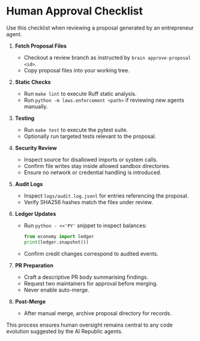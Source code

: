 # Human Approval Checklist

Use this checklist when reviewing a proposal generated by an entrepreneur agent.

1. **Fetch Proposal Files**
   - Checkout a review branch as instructed by `brain approve-proposal <id>`.
   - Copy proposal files into your working tree.

2. **Static Checks**
   - Run `make lint` to execute Ruff static analysis.
   - Run `python -m laws.enforcement <path>` if reviewing new agents manually.

3. **Testing**
   - Run `make test` to execute the pytest suite.
   - Optionally run targeted tests relevant to the proposal.

4. **Security Review**
   - Inspect source for disallowed imports or system calls.
   - Confirm file writes stay inside allowed sandbox directories.
   - Ensure no network or credential handling is introduced.

5. **Audit Logs**
   - Inspect `logs/audit.log.jsonl` for entries referencing the proposal.
   - Verify SHA256 hashes match the files under review.

6. **Ledger Updates**
   - Run `python - <<'PY'` snippet to inspect balances:
     ```python
     from economy import ledger
     print(ledger.snapshot())
     ```
   - Confirm credit changes correspond to audited events.

7. **PR Preparation**
   - Craft a descriptive PR body summarising findings.
   - Request two maintainers for approval before merging.
   - Never enable auto-merge.

8. **Post-Merge**
   - After manual merge, archive proposal directory for records.

This process ensures human oversight remains central to any code evolution suggested by the AI Republic agents.
